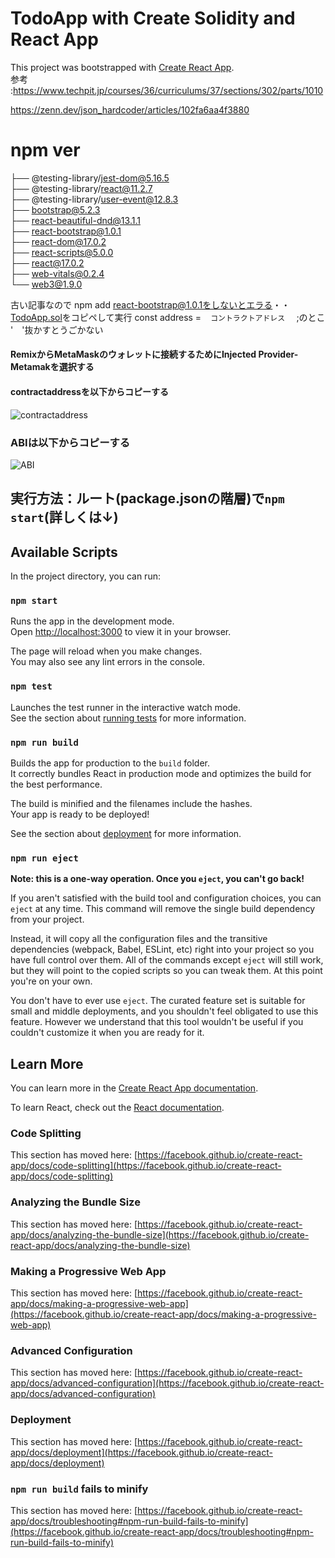 # TodoApp with Create Solidity and React App

This project was bootstrapped with [Create React App](https://github.com/facebook/create-react-app).  
参考 :https://www.techpit.jp/courses/36/curriculums/37/sections/302/parts/1010

https://zenn.dev/json_hardcoder/articles/102fa6aa4f3880
# npm ver
├── @testing-library/jest-dom@5.16.5  
├── @testing-library/react@11.2.7  
├── @testing-library/user-event@12.8.3  
├── bootstrap@5.2.3  
├── react-beautiful-dnd@13.1.1  
├── react-bootstrap@1.0.1  
├── react-dom@17.0.2  
├── react-scripts@5.0.0  
├── react@17.0.2  
├── web-vitals@0.2.4  
└── web3@1.9.0 
<!--
- @testing-library/jest-dom@5.16.5
- @testing-library/react@11.2.7
- @testing-library/user-event@12.8.3
- bootstrap@5.2.3
- react-beautiful-dnd@13.1.1
- react-bootstrap@1.0.1
- react-dom@17.0.2
- react-scripts@5.0.0
- react@17.0.2
- web-vitals@0.2.4
- web3@1.9.0

 --> 

古い記事なので
 npm add react-bootstrap@1.0.1をしないとエラる・・  
 [TodoApp.sol](https://github.com/plasmacluster/todo_solidity/blob/master/TodoApp.sol)をコピペして実行 
 const address = ` ` `コントラクトアドレス
` ` `;のとこ  '　'抜かすとうごかない

#### RemixからMetaMaskのウォレットに接続するためにInjected Provider-Metamakを選択する  
#### contractaddressを以下からコピーする


 ![contractaddress](/contractaddress+metamask.png) 

 ### ABIは以下からコピーする
  ![ABI](/ABIRemix2.png) 
## 実行方法：ルート(package.jsonの階層)で`npm start`(詳しくは↓)
## Available Scripts

In the project directory, you can run:

### `npm start`

Runs the app in the development mode.\
Open [http://localhost:3000](http://localhost:3000) to view it in your browser.

The page will reload when you make changes.\
You may also see any lint errors in the console.

### `npm test`

Launches the test runner in the interactive watch mode.\
See the section about [running tests](https://facebook.github.io/create-react-app/docs/running-tests) for more information.

### `npm run build`

Builds the app for production to the `build` folder.\
It correctly bundles React in production mode and optimizes the build for the best performance.

The build is minified and the filenames include the hashes.\
Your app is ready to be deployed!

See the section about [deployment](https://facebook.github.io/create-react-app/docs/deployment) for more information.

### `npm run eject`

**Note: this is a one-way operation. Once you `eject`, you can't go back!**

If you aren't satisfied with the build tool and configuration choices, you can `eject` at any time. This command will remove the single build dependency from your project.

Instead, it will copy all the configuration files and the transitive dependencies (webpack, Babel, ESLint, etc) right into your project so you have full control over them. All of the commands except `eject` will still work, but they will point to the copied scripts so you can tweak them. At this point you're on your own.

You don't have to ever use `eject`. The curated feature set is suitable for small and middle deployments, and you shouldn't feel obligated to use this feature. However we understand that this tool wouldn't be useful if you couldn't customize it when you are ready for it.

## Learn More

You can learn more in the [Create React App documentation](https://facebook.github.io/create-react-app/docs/getting-started).

To learn React, check out the [React documentation](https://reactjs.org/).

### Code Splitting

This section has moved here: [https://facebook.github.io/create-react-app/docs/code-splitting](https://facebook.github.io/create-react-app/docs/code-splitting)

### Analyzing the Bundle Size

This section has moved here: [https://facebook.github.io/create-react-app/docs/analyzing-the-bundle-size](https://facebook.github.io/create-react-app/docs/analyzing-the-bundle-size)

### Making a Progressive Web App

This section has moved here: [https://facebook.github.io/create-react-app/docs/making-a-progressive-web-app](https://facebook.github.io/create-react-app/docs/making-a-progressive-web-app)

### Advanced Configuration

This section has moved here: [https://facebook.github.io/create-react-app/docs/advanced-configuration](https://facebook.github.io/create-react-app/docs/advanced-configuration)

### Deployment

This section has moved here: [https://facebook.github.io/create-react-app/docs/deployment](https://facebook.github.io/create-react-app/docs/deployment)

### `npm run build` fails to minify

This section has moved here: [https://facebook.github.io/create-react-app/docs/troubleshooting#npm-run-build-fails-to-minify](https://facebook.github.io/create-react-app/docs/troubleshooting#npm-run-build-fails-to-minify)
